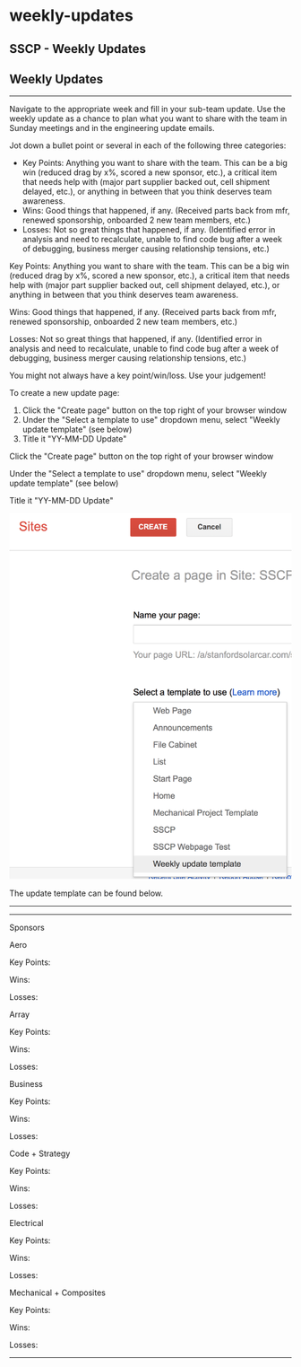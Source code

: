 # weekly-updates

## SSCP - Weekly Updates

## Weekly Updates

***

Navigate to the appropriate week and fill in your sub-team update. Use the weekly update as a chance to plan what you want to share with the team in Sunday meetings and in the engineering update emails.

Jot down a bullet point or several in each of the following three categories:

* Key Points: Anything you want to share with the team. This can be a big win (reduced drag by x%, scored a new sponsor, etc.), a critical item that needs help with (major part supplier backed out, cell shipment delayed, etc.), or anything in between that you think deserves team awareness.
* Wins: Good things that happened, if any. (Received parts back from mfr, renewed sponsorship, onboarded 2 new team members, etc.)
* Losses: Not so great things that happened, if any. (Identified error in analysis and need to recalculate, unable to find code bug after a week of debugging, business merger causing relationship tensions, etc.)&#x20;

Key Points: Anything you want to share with the team. This can be a big win (reduced drag by x%, scored a new sponsor, etc.), a critical item that needs help with (major part supplier backed out, cell shipment delayed, etc.), or anything in between that you think deserves team awareness.

Wins: Good things that happened, if any. (Received parts back from mfr, renewed sponsorship, onboarded 2 new team members, etc.)

Losses: Not so great things that happened, if any. (Identified error in analysis and need to recalculate, unable to find code bug after a week of debugging, business merger causing relationship tensions, etc.)&#x20;

You might not always have a key point/win/loss. Use your judgement!

To create a new update page:

1. Click the "Create page" button on the top right of your browser window
2. Under the "Select a template to use" dropdown menu, select "Weekly update template" (see below)
3. Title it "YY-MM-DD Update"

Click the "Create page" button on the top right of your browser window

Under the "Select a template to use" dropdown menu, select "Weekly update template" (see below)

Title it "YY-MM-DD Update"

![](../../../../assets/image_8132187d5d.png)

The update template can be found below.

***

***

Sponsors

Aero

Key Points:

Wins:

Losses:

Array

Key Points:

Wins:

Losses:

Business

Key Points:

Wins:

Losses:

Code + Strategy

Key Points:

Wins:

Losses:

Electrical

Key Points:

Wins:

Losses:

Mechanical + Composites

Key Points:

Wins:

Losses:

***
